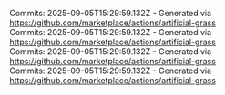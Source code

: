 Commits: 2025-09-05T15:29:59.132Z - Generated via https://github.com/marketplace/actions/artificial-grass
<br>
Commits: 2025-09-05T15:29:59.132Z - Generated via https://github.com/marketplace/actions/artificial-grass
<br>
Commits: 2025-09-05T15:29:59.132Z - Generated via https://github.com/marketplace/actions/artificial-grass
<br>
Commits: 2025-09-05T15:29:59.132Z - Generated via https://github.com/marketplace/actions/artificial-grass
<br>
